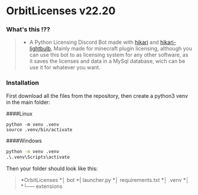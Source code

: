 # OrbitLicenses v22.20

### What's this !??
>* A Python Licensing Discord Bot made with [hikari](https://github.com/hikari-py/hikari) and [hikari-lightbulb](https://github.com/tandemdude/hikari-lightbulb), Mainly made for minecraft plugin licensing, although you can use this bot to as licensing system for any other software, as it saves the licenses and data in a MySql database, wich can be use it for whatever you want.

### Installation
First download all the files from the repository, then create a python3 venv in the main folder:

####Linux
```shell
python -m venv .venv
source .venv/bin/activate
```
####Windows
```cmd
python -m venv .venv
.\.venv\Scripts\activate
```
Then your folder should look like this:

>*OrbitLicenses
>*│ bot
>*| launcher.py
>*│ requirements.txt
>*│ .venv
>*│
>*└── extensions

